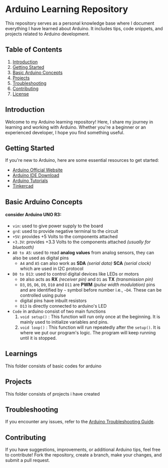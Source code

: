 # Arduino Learning Repository

This repository serves as a personal knowledge base where I document everything I have learned about Arduino. It includes tips, code snippets, and projects related to Arduino development.

## Table of Contents

1. [Introduction](#introduction)
2. [Getting Started](#getting-started)
3. [Basic Arduino Concepts](#basic-arduino-concepts)
4. [Projects](#projects)
5. [Troubleshooting](#troubleshooting)
6. [Contributing](#contributing)
7. [License](#license)

## Introduction

Welcome to my Arduino learning repository! Here, I share my journey in learning and working with Arduino. Whether you're a beginner or an experienced developer, I hope you find something useful.

## Getting Started

If you're new to Arduino, here are some essential resources to get started:

- [Arduino Official Website](https://www.arduino.cc/)
- [Arduino IDE Download](https://www.arduino.cc/en/software)
- [Arduino Tutorials](https://www.arduino.cc/en/Tutorial/BuiltInExamples)
- [Tinkercad](https://www.tinkercad.com)

## Basic Arduino Concepts

#### consider Arduino UNO R3: 
 - `vin`: used to give power supply to the board
 - `grd`: used to provide negative terminal to the circuit
 - `+5V`: provides +5 Volts to the components attached
 - `+3.3V`: provides +3.3 Volts to the components attached _(usually for bluetooth)_
 - `A0 to A5`: used to read __analog values__ from analog sensors, they can also be used as digital pins
   - `A4` and `A5` can also work as __SDA__ _(serial data)_ __SCA__ _(serial clock)_ which are used in I2C protocol
 - `D0 to D13`: used to control digital devices like LEDs or motors
   - `D0` also acts as __RX__ _(receiver pin)_ and `D1` as __TX__ _(transmission pin)_
   - `D3`, `D5`, `D6`, `D9`, `D10` and `D11` are __PWM__ _(pulse width modulation)_ pins and are identified by `~` symbol before number i.e., `~D4`. These can be controlled using pulse
   - digital pins have inbuilt resistors
   - `D13` is directly connected to arduino's LED
 - `Code` in arduino consist of two main functions
   1. `void setup()` : This function will run only once at the beginning. It is mainly used to initialize variables and pins.
   2. `void loop()` : This function will run repeatedly after the `setup()`. It is where we put our program's logic. The program will keep running until it is stopped.

## Learnings 
This folder consists of basic codes for arduino

## Projects
This folder consists of projects i have created

## Troubleshooting

If you encounter any issues, refer to the [Arduino Troubleshooting Guide](https://www.arduino.cc/en/Guide/Troubleshooting).

## Contributing

If you have suggestions, improvements, or additional Arduino tips, feel free to contribute! Fork the repository, create a branch, make your changes, and submit a pull request.
